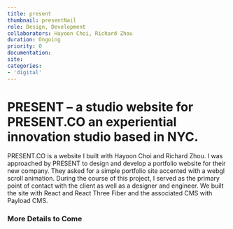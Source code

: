 ```yaml
---
title: present
thumbnail: presentNail
role: Design, Development
collaborators: Hayoon Choi, Richard Zhou
duration: Ongoing
priority: 0
documentation:
site:
categories:
- 'digital'
---
```


<script>
    import ImageGrid from '$lib/components/article/ImageGrid.svelte'
    import HeroImage from '$lib/components/article/HeroImage.svelte'
    import YoutubeEmbed from '$lib/components/article/YoutubeEmbed.svelte'

    const p = 'present/'
    const hero = p + 'landing'
    const process1 = [p + "v1", p + "v2", p + "v3", p + "v4"]
    const hero2 = p + 'asts'
    const shellProcess = [p + 'shellOrg', p + 'processing']
    const hero3 = p + 'portfolioBanner'
</script>

# PRESENT – a studio website for PRESENT.CO an experiential innovation studio based in NYC.

PRESENT.CO is a website I built with Hayoon Choi and Richard Zhou. I was approached by PRESENT to design and develop a portfolio website for their new company. They asked for a simple portfolio site accented with a webgl scroll animation. During the course of this project, I served as the primary point of contact with the client as well as a designer and engineer. We built the site with React and React Three Fiber and the associated CMS with Payload CMS.

### More Details to Come
